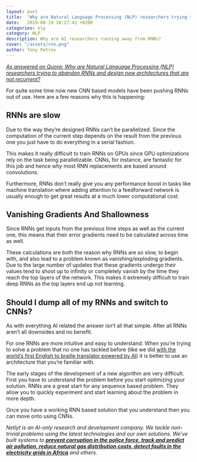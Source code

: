 ```yaml
---
layout: post
title:  "Why are Natural Language Processing (NLP) researchers trying to abandon RNNs and design new architectures that are not recurrent?"
date:   2019-08-19 18:27:42 +0200
categories: nlp
category: NLP
description: Why are AI researchers running away from RNNs?
cover: "/assets/rnn.png"
author: Tony Petrov
---
```

<i>[As answered on Quora: Why are Natural Language Processing (NLP) researchers trying to abandon RNNs and design new architectures that are not recurrent?](https://qr.ae/TWvDyP)</i>

For quite some time now new CNN based models have been pushing RNNs out of use. Here are a few reasons why this is happening:

<h2>RNNs are slow</h2>
Due to the way they’re designed RNNs can’t be parallelized. Since the computation of the current step depends on the result from the previous one you just have to do everything in a serial fashion.

This makes it really difficult to train RNNs on GPUs since GPU optimizations rely on the task being parallelizable. CNNs, for instance, are fantastic for this job and hence why most RNN replacements are based around convolutions.

Furthermore, RNNs don’t really give you any performance boost in tasks like machine translation where adding attention to a feedforward network is usually enough to get great results at a much lower computational cost.

<h2>Vanishing Gradients And Shallowness</h2>

Since RNNs get inputs from the previous time steps as well as the current one, this means that their error gradients need to be calculated across time as well.

These calculations are both the reason why RNNs are so slow, to begin with, and also lead to a problem known as vanishing/exploding gradients. Due to the large number of updates that these gradients undergo their values tend to shoot up to infinity or completely vanish by the time they reach the top layers of the network. This makes it extremely difficult to train deep RNNs as the top layers end up not learning.

<h2>Should I dump all of my RNNs and switch to CNNs?</h2>

As with everything AI related the answer isn’t all that simple. After all RNNs aren’t all downsides and no benefit. 

For one RNNs are more intuitive and easy to understand. When you’re trying to solve a problem that no one has tackled before (like we did [with the world’s first English to braille translator powered by AI](https://netlyt.io/case/braille)) it is better to use an architecture that you’re familiar with. 

The early stages of the development of a new algorithm are very difficult. First you have to understand the problem before you start optimizing your solution. RNNs are a great start for any sequence based problem. They allow you to quickly experiment and start learning about the problem in more depth.

Once you have a working RNN based solution that you understand then you can move onto using CNNs.  

<i>Netlyt is an AI-only research and development company. We tackle non-trivial problems using the latest technologies and our own solutions. We've built systems to <a href=netlyt.io><b>prevent corruption in the police force, track and predict air pollution, reduce natural gas distribution costs, detect faults in the electricity grids in Africa</b></a> and others.</i>